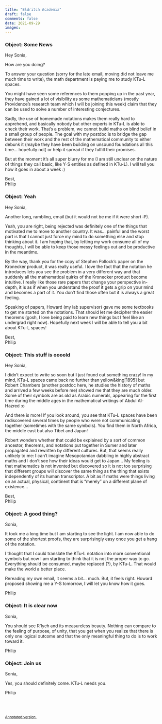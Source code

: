 ```yaml
---
title: "Eldritch Academia"
draft: false
comments: false
date: 2021-09-29
images:
---
```


### Object: Some News

Hey Sonia,

How are you doing?

To answer your question (sorry for the late email, moving did not leave me much time to write), the math department is paying me to study KTu-L spaces.

You might have seen some references to them popping up in the past year, they have gained a lot of visibility as some mathematicians (mostly Providence’s research team which I will be joining this week) claim that they can be used to solve a number of interesting conjectures. 

Sadly, the use of homemade notations makes them really hard to apprehend, and basically nobody but other experts in KTu-L is able to check their work.
That’s a problem, we cannot build maths on blind belief in a small group of people. The goal with my postdoc is to bridge the gap between their work and the rest of the mathematical community to either debunk it (maybe they have been building on unsound foundations all this time… hopefully not) or help it spread if they fulfill their promises.

But at the moment it’s all super blurry for me (I am still unclear on the nature of things they call basic, like Y-S entities as defined in KTu-L). I will tell you how it goes in about a week :)

Best,  
Philip

### Object: Yeah

Hey Sonia,

Another long, rambling, email (but it would not be me if it were short :P).

Yeah, you are right, being rejected was definitely one of the things that motivated me to move to another country. It was… painful and the worst part is that I cannot just force my mind to do something else and stop thinking about it. I am hoping that, by letting my work consume all of my thoughts, I will be able to keep those messy feelings out and be productive in the meantime.

By the way, thank you for the copy of Stephen Pollock’s paper on the Kronecker product, it was really useful. I love the fact that the notation he introduces lets you see the problem in a very different way and that suddenly all the mathematical quirks of the Kronecker product become intuitive. I really like those rare papers that change your perspective in-depth, it is as if when you understand the proof it gets a grip on your mind and becomes a part of it. You don’t find those often but it is always a great feeling.

Speaking of papers, Howard (my lab supervisor) gave me some textbooks to get me started on the notations. That should let me decipher the easier theorems (gosh, I love being paid to learn new things but I feel like an undergrad right now). Hopefully next week I will be able to tell you a bit about KTu-L spaces!

Best,  
Philip

### Object: This stuff is oooold

Hey Sonia,

I didn’t expect to write so soon but I just found out something crazy! In my mind, KTu-L spaces came back no further than yellow&king[1895] but Robert Chambers (another postdoc here, he studies the history of maths and arrived a few weeks before me) showed me that they are much older. Some of their symbols are as old as Arabic numerals, appearing for the first time during the middle ages in the mathematical writings of Abdul Al-Hazred :o

And there is more! If you look around, you see that KTu-L spaces have been rediscovered several times by people who were not communicating together (sometimes with the same symbols). You find them in North Africa, the middle east but also Tibet and Japan!

Robert wonders whether that could be explained by a sort of common ancestor, theorems, and notations put together in Sumer and later propagated and rewritten by different cultures.
But, that seems really unlikely to me: I can’t imagine Mesopotamian dabbling in highly abstract maths and I don’t see how their ideas would get to Japan...
My feeling is that mathematics is not invented but discovered so it is not too surprising that different groups will discover the same thing as the thing that exists independently of its human transcriptor. A bit as if maths were things living on an actual, physical, continent that is “merely” on a different plane of existence...

Best,  
Philip

### Object: A good thing?

Sonia,

It took me a long time but I am starting to see the light. I am now able to do some of the shortest proofs, they are surprisingly easy once you get a hang of the notation.

I thought that I could translate the KTu-L notation into more conventional symbols but now I am starting to think that it is not the proper way to go. Everything should be consumed, maybe replaced (?), by KTu-L. That would make the world a better place.

Rereading my own email, it seems a bit... much. But, it feels right. Howard proposed showing me a Y-S tomorrow, I will let you know how it goes.

Philip

### Object: It is clear now

Sonia,

You should see R'lyeh and its measureless beauty. Nothing can compare to the feeling of purpose, of unity, that you get when you realize that there is only one logical outcome and that the only meaningful thing to do is to work toward it.

Philip

### Object: Join us

Sonia,

Yes, you should definitely come. KTu-L needs you.

Philip

<br/>
<br/>
<br/>
<small>
    <a href="/writing/fiction/eldritch_academia_anotated">
        Annotated version.
    </a>
</small>
